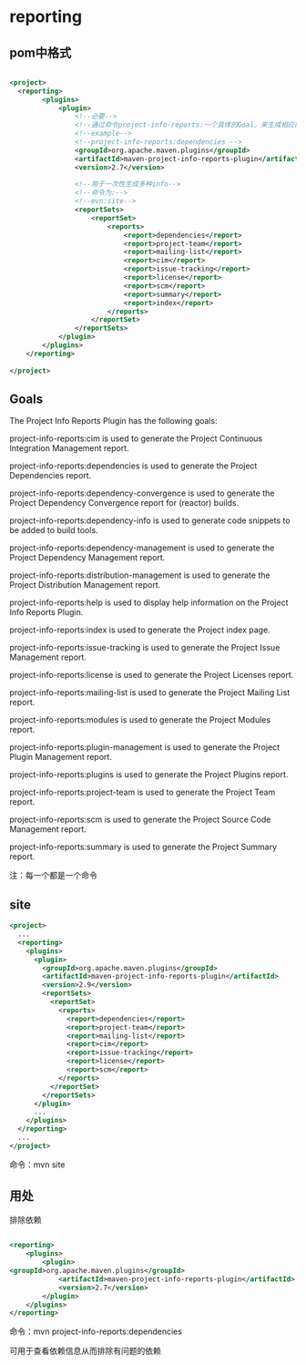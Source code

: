 # reporting

## pom中格式 
```xml 
 
<project> 
  <reporting> 
        <plugins> 
            <plugin> 
                <!--必要--> 
                <!--通过命令project-info-reports:一个具体的Goal，来生成相应的info--> 
                <!--example--> 
                <!--project-info-reports:dependencies --> 
                <groupId>org.apache.maven.plugins</groupId> 
                <artifactId>maven-project-info-reports-plugin</artifactId> 
                <version>2.7</version> 
 
                <!--用于一次性生成多种info--> 
                <!--命令为:--> 
                <!--mvn:site--> 
                <reportSets> 
                    <reportSet> 
                        <reports> 
                            <report>dependencies</report> 
                            <report>project-team</report> 
                            <report>mailing-list</report> 
                            <report>cim</report> 
                            <report>issue-tracking</report> 
                            <report>license</report> 
                            <report>scm</report> 
                            <report>summary</report> 
                            <report>index</report> 
                        </reports> 
                    </reportSet> 
                </reportSets> 
            </plugin> 
        </plugins> 
    </reporting> 
 
</project> 
``` 
## Goals 
The Project Info Reports Plugin has the following goals: 

project-info-reports:cim is used to generate the Project Continuous Integration Management report. 

project-info-reports:dependencies is used to generate the Project Dependencies report. 

project-info-reports:dependency-convergence is used to generate the Project Dependency Convergence report for (reactor) builds. 

project-info-reports:dependency-info is used to generate code snippets to be added to build tools. 

project-info-reports:dependency-management is used to generate the Project Dependency Management report. 

project-info-reports:distribution-management is used to generate the Project Distribution Management report. 

project-info-reports:help is used to display help information on the Project Info Reports Plugin. 

project-info-reports:index is used to generate the Project index page. 

project-info-reports:issue-tracking is used to generate the Project Issue Management report. 

project-info-reports:license is used to generate the Project Licenses report. 

project-info-reports:mailing-list is used to generate the Project Mailing List report. 

project-info-reports:modules is used to generate the Project Modules report. 

project-info-reports:plugin-management is used to generate the Project Plugin Management report. 

project-info-reports:plugins is used to generate the Project Plugins report. 

project-info-reports:project-team is used to generate the Project Team report. 

project-info-reports:scm is used to generate the Project Source Code Management report. 

project-info-reports:summary is used to generate the Project Summary report. 
 
注：每一个都是一个命令 
 
 
## site
```xml
<project> 
  ... 
  <reporting> 
    <plugins> 
      <plugin> 
        <groupId>org.apache.maven.plugins</groupId> 
        <artifactId>maven-project-info-reports-plugin</artifactId> 
        <version>2.9</version> 
        <reportSets> 
          <reportSet> 
            <reports> 
              <report>dependencies</report> 
              <report>project-team</report> 
              <report>mailing-list</report> 
              <report>cim</report> 
              <report>issue-tracking</report> 
              <report>license</report> 
              <report>scm</report> 
            </reports> 
          </reportSet> 
        </reportSets> 
      </plugin> 
      ... 
    </plugins> 
  </reporting> 
  ... 
</project> 
 ```
 
命令：mvn site 
 
 
## 用处 
 
排除依赖 
```xml 
 
<reporting> 
    <plugins> 
        <plugin> 
<groupId>org.apache.maven.plugins</groupId> 
            <artifactId>maven-project-info-reports-plugin</artifactId> 
            <version>2.7</version> 
        </plugin> 
    </plugins> 
</reporting> 
``` 
命令：mvn project-info-reports:dependencies 
 
可用于查看依赖信息从而排除有问题的依赖 
 
 